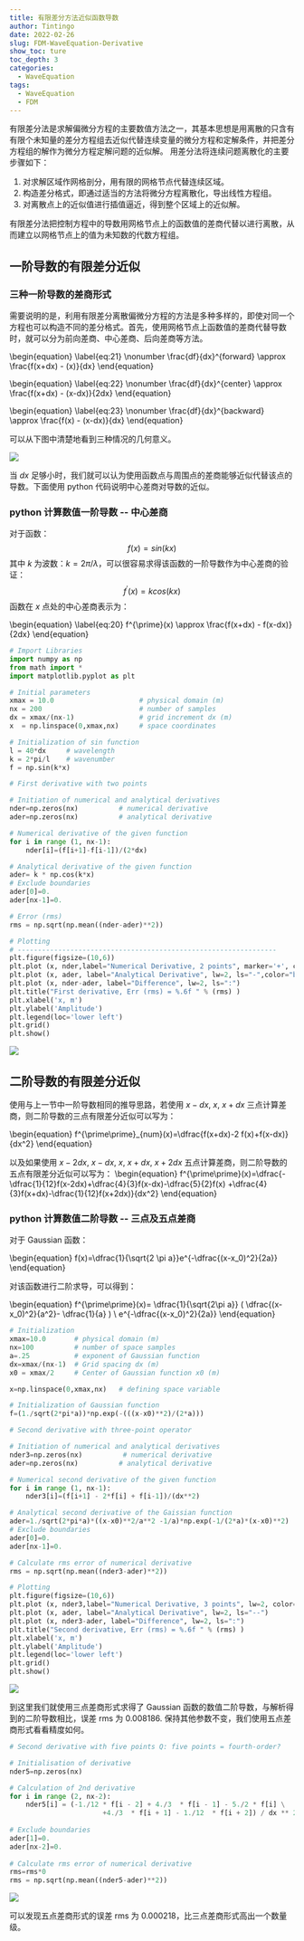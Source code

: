```yaml
---
title: 有限差分方法近似函数导数
author: Tintingo
date: 2022-02-26
slug: FDM-WaveEquation-Derivative
show_toc: ture
toc_depth: 3
categories:
  - WaveEquation
tags:
  - WaveEquation
  - FDM
---
```


有限差分法是求解偏微分方程的主要数值方法之一，其基本思想是用离散的只含有有限个未知量的差分方程组去近似代替连续变量的微分方程和定解条件，并把差分方程组的解作为微分方程定解问题的近似解。
用差分法将连续问题离散化的主要步骤如下：

1.  对求解区域作网格剖分，用有限的网格节点代替连续区域。
2.  构造差分格式，即通过适当的方法将微分方程离散化，导出线性方程组。
3.  对离散点上的近似值进行插值逼近，得到整个区域上的近似解。

有限差分法把控制方程中的导数用网格节点上的函数值的差商代替以进行离散，从而建立以网格节点上的值为未知数的代数方程组。

## 一阶导数的有限差分近似
### 三种一阶导数的差商形式
需要说明的是，利用有限差分离散偏微分方程的方法是多种多样的，即使对同一个方程也可以构造不同的差分格式。首先，使用网格节点上函数值的差商代替导数时，就可以分为前向差商、中心差商、后向差商等方法。

\begin{equation}
\label{eq:21}
\nonumber
\frac{df}{dx}^{forward} \approx \frac{f(x+dx) - (x)}{dx} 
\end{equation}

\begin{equation}
\label{eq:22}
\nonumber
\frac{df}{dx}^{center} \approx \frac{f(x+dx) - (x-dx)}{2dx}
\end{equation}

\begin{equation}
\label{eq:23}
\nonumber
\frac{df}{dx}^{backward} \approx \frac{f(x) - (x-dx)}{dx}
\end{equation}

可以从下图中清楚地看到三种情况的几何意义。

![](https://vde05-1256575153.cos.ap-beijing.myqcloud.com/img/20220226143449.png)


当 $dx$ 足够小时，我们就可以认为使用函数点与周围点的差商能够近似代替该点的导数。下面使用 python 代码说明中心差商对导数的近似。

### python 计算数值一阶导数 -- 中心差商

对于函数：
$$f(x) = sin(kx)$$
其中 $k$ 为波数：$k = 2\pi/\lambda$，可以很容易求得该函数的一阶导数作为中心差商的验证：
$$f^{\prime}(x) = kcos(kx)$$
函数在 $x$ 点处的中心差商表示为：

\begin{equation}
\label{eq:20}
f^{\prime}(x) \approx \frac{f(x+dx) - f(x-dx)}{2dx}
\end{equation}


```python
# Import Libraries
import numpy as np
from math import *
import matplotlib.pyplot as plt

# Initial parameters
xmax = 10.0                     # physical domain (m)
nx = 200                        # number of samples    
dx = xmax/(nx-1)                # grid increment dx (m)
x  = np.linspace(0,xmax,nx)     # space coordinates

# Initialization of sin function
l = 40*dx     # wavelength
k = 2*pi/l    # wavenumber
f = np.sin(k*x)

# First derivative with two points

# Initiation of numerical and analytical derivatives 
nder=np.zeros(nx)          # numerical derivative
ader=np.zeros(nx)          # analytical derivative

# Numerical derivative of the given function
for i in range (1, nx-1):
    nder[i]=(f[i+1]-f[i-1])/(2*dx)

# Analytical derivative of the given function
ader= k * np.cos(k*x)   
# Exclude boundaries
ader[0]=0.
ader[nx-1]=0.

# Error (rms) 
rms = np.sqrt(np.mean((nder-ader)**2))

# Plotting 
# ----------------------------------------------------------------
plt.figure(figsize=(10,6))
plt.plot (x, nder,label="Numerical Derivative, 2 points", marker='+', color="blue")
plt.plot (x, ader, label="Analytical Derivative", lw=2, ls="-",color="black")
plt.plot (x, nder-ader, label="Difference", lw=2, ls=":")
plt.title("First derivative, Err (rms) = %.6f " % (rms) )
plt.xlabel('x, m')
plt.ylabel('Amplitude')
plt.legend(loc='lower left')
plt.grid()
plt.show()
```
![](https://vde05-1256575153.cos.ap-beijing.myqcloud.com/img/20220226145644.png)

## 二阶导数的有限差分近似
使用与上一节中一阶导数相同的推导思路，若使用 $x-dx$, $x$, $x+dx$ 三点计算差商，则二阶导数的三点有限差分近似可以写为：

\begin{equation} 
f^{\prime\prime}_{num}(x)=\dfrac{f(x+dx)-2 f(x)+f(x-dx)}{dx^2}
\end{equation} 

以及如果使用 $x-2dx$, $x-dx$, $x$, $x+dx$, $x+2dx$ 五点计算差商，则二阶导数的五点有限差分近似可以写为：
\begin{equation}
f^{\prime\prime}(x)=\dfrac{-\dfrac{1}{12}f(x-2dx)+\dfrac{4}{3}f(x-dx)-\dfrac{5}{2}f(x) +\dfrac{4}{3}f(x+dx)-\dfrac{1}{12}f(x+2dx)}{dx^2}
\end{equation}

### python 计算数值二阶导数 -- 三点及五点差商

对于 Gaussian 函数：

\begin{equation} 
f(x)=\dfrac{1}{\sqrt{2 \pi a}}e^{-\dfrac{(x-x_0)^2}{2a}}
\end{equation} 

对该函数进行二阶求导，可以得到：

<div>
\begin{equation} 
f^{\prime\prime}(x)= \dfrac{1}{\sqrt{2\pi a}} ( \dfrac{(x-x_0)^2}{a^2}- \dfrac{1}{a} ) \ e^{-\dfrac{(x-x_0)^2}{2a}}
\end{equation} 
</div>

```python
# Initialization 
xmax=10.0       # physical domain (m)
nx=100          # number of space samples
a=.25           # exponent of Gaussian function    
dx=xmax/(nx-1)  # Grid spacing dx (m)
x0 = xmax/2     # Center of Gaussian function x0 (m)

x=np.linspace(0,xmax,nx)   # defining space variable

# Initialization of Gaussian function           
f=(1./sqrt(2*pi*a))*np.exp(-(((x-x0)**2)/(2*a)))

# Second derivative with three-point operator

# Initiation of numerical and analytical derivatives 
nder3=np.zeros(nx)          # numerical derivative
ader=np.zeros(nx)          # analytical derivative

# Numerical second derivative of the given function 
for i in range (1, nx-1):
    nder3[i]=(f[i+1] - 2*f[i] + f[i-1])/(dx**2)

# Analytical second derivative of the Gaissian function
ader=1./sqrt(2*pi*a)*((x-x0)**2/a**2 -1/a)*np.exp(-1/(2*a)*(x-x0)**2)
# Exclude boundaries
ader[0]=0.
ader[nx-1]=0.

# Calculate rms error of numerical derivative
rms = np.sqrt(np.mean((nder3-ader)**2))

# Plotting 
plt.figure(figsize=(10,6))
plt.plot (x, nder3,label="Numerical Derivative, 3 points", lw=2, color="violet")
plt.plot (x, ader, label="Analytical Derivative", lw=2, ls="--")
plt.plot (x, nder3-ader, label="Difference", lw=2, ls=":")
plt.title("Second derivative, Err (rms) = %.6f " % (rms) )
plt.xlabel('x, m')
plt.ylabel('Amplitude')
plt.legend(loc='lower left')
plt.grid()
plt.show()
```

![](https://vde05-1256575153.cos.ap-beijing.myqcloud.com/img/20220226153327.png)

到这里我们就使用三点差商形式求得了 Gaussian 函数的数值二阶导数，与解析得到的二阶导数相比，误差 rms 为 0.008186. 保持其他参数不变，我们使用五点差商形式看看精度如何。

```python
# Second derivative with five points Q: five points = fourth-order?

# Initialisation of derivative
nder5=np.zeros(nx) 

# Calculation of 2nd derivative  
for i in range (2, nx-2):
    nder5[i] = (-1./12 * f[i - 2] + 4./3  * f[i - 1] - 5./2 * f[i] \
                       +4./3  * f[i + 1] - 1./12  * f[i + 2]) / dx ** 2
    
# Exclude boundaries
ader[1]=0.
ader[nx-2]=0.
    
# Calculate rms error of numerical derivative
rms=rms*0
rms = np.sqrt(np.mean((nder5-ader)**2))
```


![](https://vde05-1256575153.cos.ap-beijing.myqcloud.com/img/20220226153353.png)

可以发现五点差商形式的误差 rms 为 0.000218，比三点差商形式高出一个数量级。
